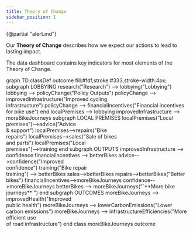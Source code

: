 ```yaml
---
title: Theory of Change
sidebar_position: 1
---
```

<script>
  import Mermaid from '../../components/Mermaid.svelte';
</script>

{@partial "alert.md"}

Our **Theory of Change** describes how we expect our actions to lead to lasting impact.

The data dashboard contains key indicators for most elements of the Theory of Change.

<Mermaid id=sales>
graph TD
  classDef outcome fill:#fdf,stroke:#333,stroke-width:4px;
  subgraph LOBBYING
    research("Research") --> lobbying("Lobbying")
    lobbying --> policyChange("Policy Outputs")
    policyChange --> improvedInfrastructure("Improved cycling<br>infrastructure")
    policyChange --> financialIncentives("Financial incentives<br>for bike use")
end
  localPremises --> lobbying
  improvedInfrastructure --> moreBikeJourneys
subgraph LOCAL PREMISES
    localPremises("Local premises")-->advice("Advice<br>& support")
    localPremises-->repairs("Bike<br>repairs")
    localPremises-->sales("Sale of bikes<br>and parts")
    localPremises("Local<br>premises")-->training
end
subgraph OUTPUTS
  improvedInfrastructure --> confidence
  financialIncentives --> betterBikes
  advice-->confidence("Improved<br>confidence")
  training("Bike repair<br>training") --> betterBikes
  sales-->betterBikes
  repairs-->betterBikes("Better<br>bikes")
  financialIncentives-->moreBikeJourneys
  confidence-->moreBikeJourneys
  betterBikes --> moreBikeJourneys("`**More bike journeys**`")
end
subgraph OUTCOMES
  moreBikeJourneys --> improvedHealth("Improved<br>public health")
  moreBikeJourneys --> lowerCarbonEmissions("Lower<br>carbon emissions")
  moreBikeJourneys --> infrastructureEfficiencies("More efficient use<br>of road infrastructure")
end
class moreBikeJourneys outcome
</Mermaid>